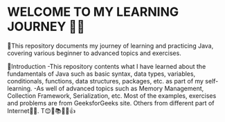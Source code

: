 # WELCOME TO MY LEARNING JOURNEY 🐱‍🏍

🎇This repository documents my journey of learning and practicing Java, covering various beginner to advanced topics and exercises.


🌟Introduction
-This repository contents what I have learned about the fundamentals of Java such as basic syntax, data types, variables, conditionals, functions, data structures, packages, etc. as part 
 of my self-learning.
-As well of advanced topics such as Memory Management, Collection Framework, Serialization, etc.
  Most of the examples, exercises and problems are from GeeksforGeeks site. Others from different part of Internet🐱‍🏍.
T😊🎇📚🐱‍🏍👍

